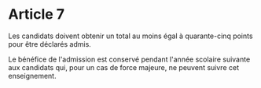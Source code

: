 # Article 7

Les candidats doivent obtenir un total au moins égal à quarante-cinq points pour être déclarés admis.

Le bénéfice de l'admission est conservé pendant l'année scolaire suivante aux candidats qui, pour un cas de force majeure, ne peuvent suivre cet enseignement.
